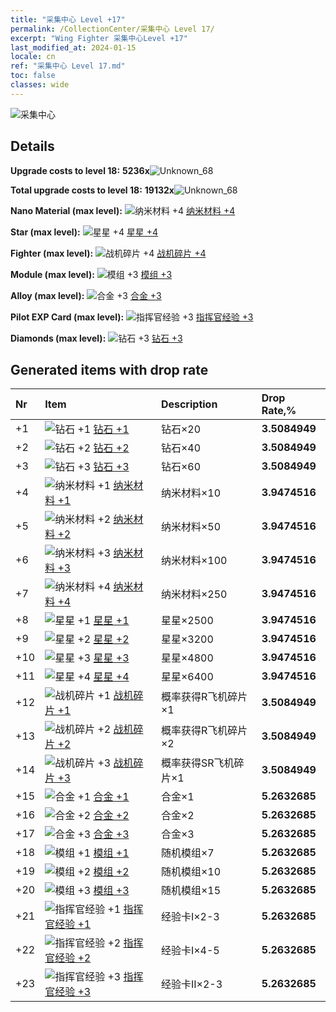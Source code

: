 ```yaml
---
title: "采集中心 Level +17"
permalink: /CollectionCenter/采集中心 Level 17/
excerpt: "Wing Fighter 采集中心Level +17"
last_modified_at: 2024-01-15
locale: cn
ref: "采集中心 Level 17.md"
toc: false
classes: wide
---
```



  ![采集中心](/images/bh_img6.png)

## Details

 **Upgrade costs to level 18:** **5236x**![Unknown_68](/images/item/bh_img25_p.png)

 **Total upgrade costs to level 18:** **19132x**![Unknown_68](/images/item/bh_img25_p.png)

 **Nano Material (max level):** ![纳米材料 +4](/images/cc/CC_Nano_Material_4_p.png) [纳米材料 +4](/CollectionCenter/纳米材料_4/)

 **Star (max level):** ![星星 +4](/images/cc/CC_Star_4_p.png) [星星 +4](/CollectionCenter/星星_4/)

 **Fighter (max level):** ![战机碎片 +4](/images/cc/CC_Fighter_Shard_4_p.png) [战机碎片 +4](/CollectionCenter/战机碎片_4/)

 **Module (max level):** ![模组 +3](/images/cc/CC_Module_3_p.png) [模组 +3](/CollectionCenter/模组_3/)

 **Alloy (max level):** ![合金 +3](/images/cc/CC_Alloy_Plate_3_p.png) [合金 +3](/CollectionCenter/合金_3/)

 **Pilot EXP Card (max level):** ![指挥官经验 +3](/images/cc/CC_Pilot_EXP_Card_3_p.png) [指挥官经验 +3](/CollectionCenter/指挥官经验_3/)

 **Diamonds (max level):** ![钻石 +3](/images/cc/CC_Diamond_3_p.png) [钻石 +3](/CollectionCenter/钻石_3/)

## Generated items with drop rate

  |  Nr |     Item   |    Description   |  Drop Rate,% |
  |:----|:-----------|:-----------------|:-------------|
  | +1 | ![钻石 +1](/images/cc/CC_Diamond_1_p.png) [钻石 +1](/CollectionCenter/钻石_1/) | 钻石×20 | **3.5084949** |
  | +2 | ![钻石 +2](/images/cc/CC_Diamond_2_p.png) [钻石 +2](/CollectionCenter/钻石_2/) | 钻石×40 | **3.5084949** |
  | +3 | ![钻石 +3](/images/cc/CC_Diamond_3_p.png) [钻石 +3](/CollectionCenter/钻石_3/) | 钻石×60 | **3.5084949** |
  | +4 | ![纳米材料 +1](/images/cc/CC_Nano_Material_1_p.png) [纳米材料 +1](/CollectionCenter/纳米材料_1/) | 纳米材料×10 | **3.9474516** |
  | +5 | ![纳米材料 +2](/images/cc/CC_Nano_Material_2_p.png) [纳米材料 +2](/CollectionCenter/纳米材料_2/) | 纳米材料×50 | **3.9474516** |
  | +6 | ![纳米材料 +3](/images/cc/CC_Nano_Material_3_p.png) [纳米材料 +3](/CollectionCenter/纳米材料_3/) | 纳米材料×100 | **3.9474516** |
  | +7 | ![纳米材料 +4](/images/cc/CC_Nano_Material_4_p.png) [纳米材料 +4](/CollectionCenter/纳米材料_4/) | 纳米材料×250 | **3.9474516** |
  | +8 | ![星星 +1](/images/cc/CC_Star_1_p.png) [星星 +1](/CollectionCenter/星星_1/) | 星星×2500 | **3.9474516** |
  | +9 | ![星星 +2](/images/cc/CC_Star_2_p.png) [星星 +2](/CollectionCenter/星星_2/) | 星星×3200 | **3.9474516** |
  | +10 | ![星星 +3](/images/cc/CC_Star_3_p.png) [星星 +3](/CollectionCenter/星星_3/) | 星星×4800 | **3.9474516** |
  | +11 | ![星星 +4](/images/cc/CC_Star_4_p.png) [星星 +4](/CollectionCenter/星星_4/) | 星星×6400 | **3.9474516** |
  | +12 | ![战机碎片 +1](/images/cc/CC_Fighter_Shard_1_p.png) [战机碎片 +1](/CollectionCenter/战机碎片_1/) | 概率获得R飞机碎片×1 | **3.5084949** |
  | +13 | ![战机碎片 +2](/images/cc/CC_Fighter_Shard_2_p.png) [战机碎片 +2](/CollectionCenter/战机碎片_2/) | 概率获得R飞机碎片×2 | **3.5084949** |
  | +14 | ![战机碎片 +3](/images/cc/CC_Fighter_Shard_3_p.png) [战机碎片 +3](/CollectionCenter/战机碎片_3/) | 概率获得SR飞机碎片×1 | **3.5084949** |
  | +15 | ![合金 +1](/images/cc/CC_Alloy_Plate_1_p.png) [合金 +1](/CollectionCenter/合金_1/) | 合金×1 | **5.2632685** |
  | +16 | ![合金 +2](/images/cc/CC_Alloy_Plate_2_p.png) [合金 +2](/CollectionCenter/合金_2/) | 合金×2 | **5.2632685** |
  | +17 | ![合金 +3](/images/cc/CC_Alloy_Plate_3_p.png) [合金 +3](/CollectionCenter/合金_3/) | 合金×3 | **5.2632685** |
  | +18 | ![模组 +1](/images/cc/CC_Module_1_p.png) [模组 +1](/CollectionCenter/模组_1/) | 随机模组×7 | **5.2632685** |
  | +19 | ![模组 +2](/images/cc/CC_Module_2_p.png) [模组 +2](/CollectionCenter/模组_2/) | 随机模组×10 | **5.2632685** |
  | +20 | ![模组 +3](/images/cc/CC_Module_3_p.png) [模组 +3](/CollectionCenter/模组_3/) | 随机模组×15 | **5.2632685** |
  | +21 | ![指挥官经验 +1](/images/cc/CC_Pilot_EXP_Card_1_p.png) [指挥官经验 +1](/CollectionCenter/指挥官经验_1/) | 经验卡I×2-3 | **5.2632685** |
  | +22 | ![指挥官经验 +2](/images/cc/CC_Pilot_EXP_Card_2_p.png) [指挥官经验 +2](/CollectionCenter/指挥官经验_2/) | 经验卡I×4-5 | **5.2632685** |
  | +23 | ![指挥官经验 +3](/images/cc/CC_Pilot_EXP_Card_3_p.png) [指挥官经验 +3](/CollectionCenter/指挥官经验_3/) | 经验卡II×2-3 | **5.2632685** |

